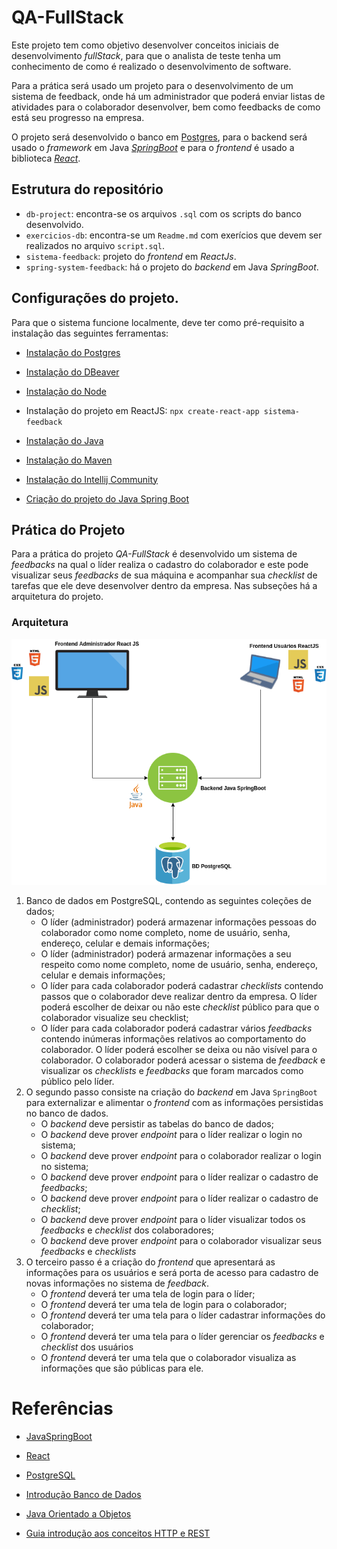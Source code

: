 # QA-FullStack

Este projeto tem como objetivo desenvolver conceitos iniciais de desenvolvimento *fullStack*, para que o analista de teste tenha um conhecimento de como é realizado o desenvolvimento de software.

Para a prática será usado um projeto para o desenvolvimento de um sistema de feedback, onde há um administrador que poderá enviar listas de atividades para o colaborador desenvolver, bem como feedbacks de como está seu progresso na empresa.

O projeto será desenvolvido o banco em [Postgres](https://www.postgresql.org/), para o backend será usado o *framework* em Java [*SpringBoot*](https://spring.io/projects/spring-boot) e para o *frontend* é usado a biblioteca [*React*](https://pt-br.reactjs.org/).

## Estrutura do repositório

- `db-project`: encontra-se os arquivos `.sql` com os scripts do banco desenvolvido.
- `exercicios-db`: encontra-se um `Readme.md` com exerícios que devem ser realizados no arquivo `script.sql`.
- `sistema-feedback`: projeto do *frontend* em *ReactJs*.
- `spring-system-feedback`: há o projeto do *backend* em Java *SpringBoot*.

## Configurações do projeto.

Para que o sistema funcione localmente, deve ter como pré-requisito a instalação das seguintes ferramentas:

- [Instalação do Postgres](http://www.bosontreinamentos.com.br/postgresql-banco-dados/instalacao-do-postgresql-no-microsoft-windows/)

- [Instalação do DBeaver](https://dbeaver.io/download/)

- [Instalação do Node](https://www.devmedia.com.br/como-instalar-o-node-js-npm-e-o-react-no-windows/40329)

- Instalação do projeto em ReactJS: `npx create-react-app sistema-feedback`

- [Instalação do Java](https://medium.com/@mauriciogeneroso/configurando-java-1-instala%C3%A7%C3%A3o-do-jre-e-do-jdk-no-windows-38cacace0377)

- [Instalação do Maven](https://helpdevs.net/2020/01/04/como-instalar-maven-windows/)

- [Instalação do Intellij Community](https://www.jetbrains.com/idea/download/)

- [Criação do projeto do Java Spring Boot](https://start.spring.io/)


## Prática do Projeto

Para a prática do projeto *QA-FullStack* é desenvolvido um sistema de *feedbacks* na qual o líder realiza o cadastro do colaborador e este pode visualizar seus *feedbacks* de sua máquina e acompanhar sua *checklist* de tarefas que ele deve desenvolver dentro da empresa. Nas subseções há a arquitetura do projeto.

### Arquitetura

![arquitura projeto](./img-readme/arquitetura.png)

1. Banco de dados em PostgreSQL, contendo as seguintes coleções de dados;
    - O líder (administrador) poderá armazenar informações pessoas do colaborador como nome completo, nome de usuário, senha, endereço, celular e demais informações;
    - O líder (administrador) poderá armazenar informações a seu respeito como nome completo, nome de usuário, senha, endereço, celular e demais informações;
    - O líder para cada colaborador poderá cadastrar *checklists* contendo passos que o colaborador deve realizar dentro da empresa. O líder poderá escolher de deixar ou não este *checklist* público para que o colaborador visualize seu checklist;
    - O líder para cada colaborador poderá cadastrar vários *feedbacks* contendo inúmeras informações relativos ao comportamento do colaborador. O líder poderá escolher se deixa ou não visível para o colaborador.
    O colaborador poderá acessar o sistema de *feedback* e visualizar os *checklists* e *feedbacks* que foram marcados como público pelo líder. 
2. O segundo passo consiste na criação do *backend* em Java `SpringBoot` para externalizar e alimentar o *frontend* com as informações persistidas no banco de dados.
    - O *backend* deve persistir as tabelas do banco de dados;
    - O *backend* deve prover *endpoint* para o líder realizar o login no sistema;
    - O *backend* deve prover *endpoint* para o colaborador realizar o login no sistema;
    - O *backend* deve prover *endpoint* para o líder realizar o cadastro de *feedbacks*;
    - O *backend* deve prover *endpoint* para o líder realizar o cadastro de *checklist*;
    - O *backend* deve prover *endpoint* para o líder visualizar todos os *feedbacks* e *checklist* dos colaboradores;
    - O *backend* deve prover *endpoint* para o colaborador visualizar seus *feedbacks* e *checklists*
3. O terceiro passo é a criação do *frontend* que apresentará as informações para os usuários e será porta de acesso para cadastro de novas informações no sistema de *feedback*.
    - O *frontend* deverá ter uma tela de login para o líder;
    - O *frontend* deverá ter uma tela de login para o colaborador;
    - O *frontend* deverá ter uma tela para o líder cadastrar informações do colaborador;
    - O *frontend* deverá ter uma tela para o líder gerenciar os *feedbacks* e *checklist* dos usuários
    - O *frontend* deverá ter uma tela que o colaborador visualiza as informações que são públicas para ele.

# Referências

- [JavaSpringBoot](https://docs.spring.io/spring-boot/docs/current/reference/htmlsingle/)

- [React](https://pt-br.reactjs.org/)

- [PostgreSQL](https://www.postgresql.org/docs/)

- [Introdução Banco de Dados](./img-readme/bd.pdf)

- [Java Orientado a Objetos](https://www.caelum.com.br/download/caelum-java-objetos-fj11.pdf)

- [Guia introdução aos conceitos HTTP e REST](https://code.tutsplus.com/pt/tutorials/a-beginners-guide-to-http-and-rest--net-16340)